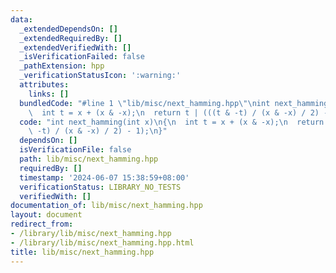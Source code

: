 ```yaml
---
data:
  _extendedDependsOn: []
  _extendedRequiredBy: []
  _extendedVerifiedWith: []
  _isVerificationFailed: false
  _pathExtension: hpp
  _verificationStatusIcon: ':warning:'
  attributes:
    links: []
  bundledCode: "#line 1 \"lib/misc/next_hamming.hpp\"\nint next_hamming(int x)\n{\n\
    \  int t = x + (x & -x);\n  return t | (((t & -t) / (x & -x) / 2) - 1);\n}\n"
  code: "int next_hamming(int x)\n{\n  int t = x + (x & -x);\n  return t | (((t &\
    \ -t) / (x & -x) / 2) - 1);\n}"
  dependsOn: []
  isVerificationFile: false
  path: lib/misc/next_hamming.hpp
  requiredBy: []
  timestamp: '2024-06-07 15:38:59+08:00'
  verificationStatus: LIBRARY_NO_TESTS
  verifiedWith: []
documentation_of: lib/misc/next_hamming.hpp
layout: document
redirect_from:
- /library/lib/misc/next_hamming.hpp
- /library/lib/misc/next_hamming.hpp.html
title: lib/misc/next_hamming.hpp
---
```

